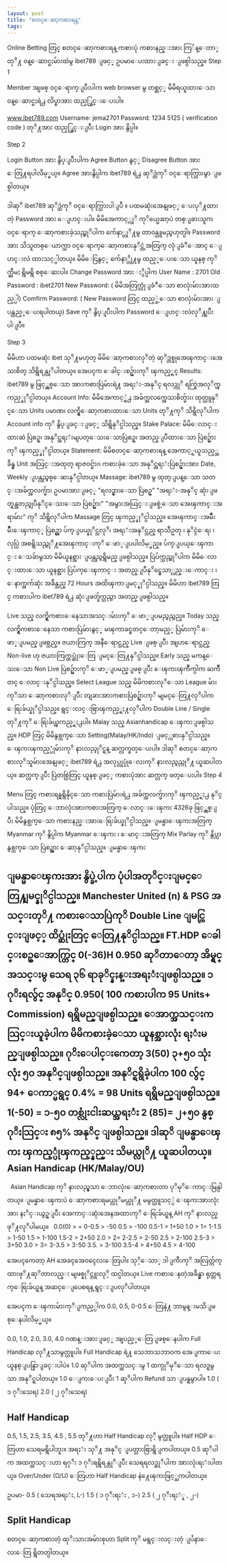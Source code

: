 ```yaml
---
layout: post
title: "စတင္ေဆာ့ကစားရန္"
tags:
---
```


Online Betting တြင္ စတင္ေဆာ့ကစားရန္ ကစားပုံ ကစားနည္းအား ကြ်န္ေတာ္တုိ႔ ၀န္ေဆာင္မႈမ်ားထဲမွ ibet789 ျဖင့္ ဥပမာေပးထားျခင္း  ျဖစ္ပါသည္။
Step 1

 
Member အျဖစ္ ၀င္ေရာက္ျပီးပါက web browser မွ တစ္ဆင့္ မိမိရယူထားေသာ ၀န္ေဆာင္မႈရဲ႕ လိပ္စာအား ထည့္သြင္းေပးပါ။

www.ibet789.com
Username: jema2701
Password: 1234
5125 ( verification code ) တုိ႔အား ထည့္သြင္းျပီး Login အား နွိပ္ပါ။
 
Step 2

Login Button အား နွိပ္ျပီးပါက Agree Button နွင့္ Disagree Button အား ေတြ႔ရပါလိမ့္မယ္။ Agree အားနွိပ္ပါက ibet789 ရဲ႕ ဆုိဒ္ထဲကုိ ဝင္ေရာက္သြားမွာ ျဖစ္ပါတယ္။
 

ဒါဆုိ ibet789 ဆုိဒ္ထဲကုိ ၀င္ေရာက္သြားပါျပီ ။ ပထမဆုံးအေနျဖင့္ ေပးပုိ႔ထားတဲ့ Password အား ေျပာင္းပါ။ မိမိအေကာင့္ကုိ ကုိယ္မေဆာ့ပဲ တစ္ျခားသူက ၀င္ေရာက္ ေဆာ့ကစားခဲ့သည္ဆုိပါက က်ေနာ္တုိ႔မွ တာ၀န္ယူမည္မဟုတ္ပါ။ Password အား သိသူတစ္ေယာက္သာ ၀င္ေရာက္ေဆာ့ကစားနုိင္တဲ့အတြက္ လုံျခံဳေအာင္ ေျပာင္းလဲ ထားသင့္ပါတယ္။ မိမိေငြနွင့္ က်ေနာ္တို႔မွ ထည့္ေပးေသာ ယူနစ္ ကုိက္ညီမႈ ရွိမရွိ စစ္ေဆးပါ။
Change Password အား ႏွိပ္ပါက
User Name : 2701
Old Password : ibet2701
New Password: ( မိမိအတြက္လုံျခံဳေသာ စာလုံးမ်ားအားထည့္ပါ)
Comfirm Password: ( New Password တြင္ ထည့္ခဲ့ေသာ စာလုံးမ်ားအား ျပန္ထည့္ေပးရပါတယ္)
Save ကုိ နွိပ္ျပီးပါက Password ေျပာင္းလဲလုိ႔ျပီးပါျပီ။
 
Step 3

မိမိဟာ ပထမဆုံး ibet သုိ႔မဟုတ္ မိမိေဆာ့ကစားလုိတဲ့ ဆုိဒ္တစ္ခုအေၾကာင္းအေသးစိတ္ သိရွိရန္လုိပါတယ္။ အေပၚက ေခါင္းစဥ္မ်ားကုိ ၾကည့္ရင္
Results: ibet789 မွ ဖြင့္လွစ္ေသာ အားကစားပြဲမ်ားရဲ႔ အရႈံး-အနုိင္ ရလဒ္ကုိ ရက္စြဲအလုိက္ၾကည့္နုိင္ပါတယ္။
Account Info: မိမိအေကာင့္ရဲ႕ အခ်က္အလက္အေသးစိတ္မ်ား၊ ထုတ္ယူနုိင္ေသာ Units ပမာဏ၊ လက္ရွိေဆာ့ကစားထားေသာ Units တုိ႔ကုိ သိရွိလုိပါက Account info ကုိ နွိပ္ျခင္းျဖင့္ သိရွိနုိင္ပါသည္။
Stake Palace: မိမိေလာင္းထားဆဲ ပြဲစဥ္၊ အနုိင္အရႈံးမျပတ္ေသးေသာပြဲစဥ္၊ အတည္ျပဳထားေသာ ပြဲစဥ္မ်ားကုိ ၾကည့္နုိင္ပါတယ္။
Statement: မိမိစတင္ေဆာ့ကစားရန္ အေကာင့္ရယူသည့္အခ်ိန္မွ Unit အသြင္းအထုတ္ ရာဇဝင္မ်ား၊ ကစားခဲ့ေသာ အနုိင္အရႈံးပြဲစဥ္မ်ားအား Date, Weekly ျပန္လည္စစ္ေဆးနုိင္ပါတယ္။
Massage: ibet789 မွ ထုတ္ျပန္ေသာ သတင္းအခ်က္အလက္မ်ား ဥပမာအားျဖင့္ "ရလဒ္မွားေသာ ပြဲစဥ္" "အရႈံး-အနုိင္ ဆုံးျဖတ္ရန္အတည္မျပဳနုိင္ေသးေသာ ပြဲစဥ္မ်ား" "အမွားအယြင္းျဖစ္ခဲ့ေသာ အေၾကာင္းအရာမ်ား" ကုိ သိရွိလုိပါက Massage တြင္ ၾကည့္နုိင္ပါသည္။ အေၾကာင္းအမ်ိဳးမ်ိဳးေၾကာင့္ ပြဲစဥ္ဟာ ပ်က္ျပယ္နုိင္သလုိ၊ အရႈံးအနုိင္သည္ ရာသီဥတု ၊ နုိင္ငံေရး ၊ လုပ္ပြဲ အစရွိသည္တုိ႔အေၾကာင္းကုိ ေဖာ္ျပပါလိမ့္မည္။ ပ်က္ျပယ္ေၾကာင္း ေသခ်ာမွသာ မိမိယူနစ္အား ျပန္လည္ရရွိမည္ျဖစ္ပါသည္။ ပြဲပ်က္သည္ဆုိပါက မိမိေလာင္းထားေသာ ယူနစ္အား ပြဲပ်က္ေၾကာင္း အတည္ျပဳနုိင္မွေသာ္လည္းေကာင္း ၊ ေနာက္အက်ဆုံး အခ်ိန္သည္ 72 Hours အထိၾကာျမင့္နုိင္ပါသည္။ 
မိမိဟာ ibet789 တြင္ ကစားပါက ibet789 ရဲ႕ ဆုံးျဖတ္ခ်က္သည္သာ အတည္ျဖစ္ပါသည္။ 

Live သည္ လက္ရွိကစားေနေသာအသင္းမ်ားကုိ ေဖာ္ျပမည္မည္သည္။
Today သည္ လက္ရွိကစားေနေသာ ကစားပြဲမ်ားနွင့္ မၾကာခင္စတင္ေတာ့မည့္ ပြဲမ်ားကုိ ေဖာ္ျပမည္ျဖစ္သည္။ ဇယားကြက္ အနီေရာင္သည္ Live ျဖစ္ျပီး အျပာေရာင္သည္ Non-live ဟု ဇယားကြက္ထပ္ဆုံးေတြ ျမင္ေတြ႔နုိင္ပါသည္။
Early သည္ မကန္ေသးေသာ Non Live ပြဲစဥ္မ်ားကုိ ေဖာ္ျပမည္ျဖစ္ျပီး ေၾကးၾကိဳက္ပါက ႀကိဳတင္ ေလာင္းနုိင္ပါသည္။
Select League သည္ မိမိကစားလုိေသာ League မ်ားကုိသာ ေဆာ့ကစားလုိျပီး တျခားအားကစားပြဲစဥ္မ်ားကုိ မျမင္ေတြ႔လုိပါက ေရြးခ်ယ္နုိင္ပါသည္။
ရွင္းလင္းစြာၾကည့္ရႈ႔လုိပါက Double Line / Single တုိ႔ကုိ ေရြးခ်ယ္ၾကည့္ရႈ႕ပါ။
Malay သည္ Asianhandicap ေၾကးျဖစ္ပါသည္။ HDP တြင္ မိမိနွစ္သက္ေသာ Setting(Malay/HK/Indo) ျဖင့္ကစားနုိင္ပါသည္။ ေၾကးၾကည့္ပုံမ်ားကုိ နားလည္နုိင္ရန္ ဆက္လက္ဖတ္ေပးပါ။
ဒါဆုိ စတင္ေဆာ့ကစားလုိသူမ်ားအေနျဖင့္ ibet789 ရဲ႕ အလုပ္လုပ္ပုံေလးကုိ နားလည္မည္လုိ႔ ယူဆပါတယ္။ ဆက္လက္ျပီး ပြဲတစ္ပြဲတြင္ ယူနစ္ျဖင့္ ကစားပုံအား ဆက္လက္ ဖတ္ေပးပါ။
Step 4

Menu တြင္ ကစားရန္ရရွိနိုင္ေသာ ကစားပြဲမ်ားရဲ႕ အခ်က္အလက္မ်ားကုိ ၾကည့္ရႈ႕ နုိင္ပါသည္။ ပုံတြင္ ေဘာလုံးအားကစားအတြက္ ေလာင္းေၾကး 4326ခု ဖြင့္လွစ္ျပီး မိမိနွစ္သက္ေသာ ကစားနည္းအားေရြးခ်ယ္နုိင္ပါသည္။ ျမန္မာေၾကးအတြက္ Myanmar ကုိ နွိပ္ပါက Myanmar ေၾကး ၊ ေမာင္းအတြက္ Mix Parlay ကုိ နွိပ္ကာ နွစ္သက္ေသာ ပြဲစဥ္အား ေဆာ့နုိင္ပါသည္။
ျမန္မာေၾကး

ျမန္မာေၾကးအား နွိပ္ခဲ့ပါက ပုံပါအတုိင္းျမင္ေတြ႔ျမင္နုိင္ပါသည္။ Manchester United (n) & PSG အသင္းတုိ႔  ကစားေသာပြဲကုိ Double Line ျမင္ကြင္းျဖင့္ ထိပ္ဆုံးတြင္ ေတြ႔နုိင္ပါသည္။ FT.HDP ေခါင္းစဥ္ေအာက္တြင္ 0(-36)H 0.950 ဆုိတာေတာ့ အိမ္ရွင္အသင္းမွ သေရ ၃၆ ရာခုိင္နႈန္းအရႈံးျဖစ္ပါသည္။ ၁ ဂုိးရလွ်င္ အနုိင္ 0.950( 100 ကစားပါက 95 Units+ Commission) ရရွိမည္ျဖစ္ပါသည္။ ေအာက္အသင္းက သြင္းယူခဲ့ပါက မိမိကစားခဲ့ေသာ ယူနစ္အားလုံး ရႈံးမည္ျဖစ္ပါသည္။
ဂုိးေပါင္းကေတာ့ 3(50) ၃+၅၀ သုံးလုံး ၅၀ အနုိင္ျဖစ္ပါသည္။ အနုိင္ရရွိခဲ့ပါက 100 လွ်င္ 94+ ေကာ္မရွင္ 0.4% = 98 Units ရရွိမည္ျဖစ္ပါသည္။
1(-50) = ၁-၅၀ တစ္လုံးငါးဆယ္အရႈံး
2 (85)= ၂+၅၀ နွစ္ဂုိးသြင္း ၈၅% အနုိင္
ျဖစ္ပါသည္။ ဒါဆုိ ျမန္မာေၾကး ၾကည့္ပုံၾကည့္နည္း သိမယ္လုိ႔ ယူဆပါတယ္။
 
Asian Handicap (HK/Malay/OU)
------------------
 
Asian Handicap ကုိ နားလည္မွသာ ေဘာလုံးေဆာ့ကစားတာ ပုိမုိေကာင္းမြန္ပါတယ္။ ျမန္မာေၾကးပဲ ေဆာ့ကစားရမယ္လုိမယ္လုိ႔ မမွတ္ယူသင့္ပဲ ေၾကးအားလုံးအား နႈိင္းယွဥ္ျပီး အေကာင္းဆုံးအေနအထားကုိ ေရြးခ်ယ္ရန္ AH ကုိ နားလည္ဖုိ႔လုိပါမယ္။
 
0.0(0) > =
0-0.5 > -50
0.5 > -100
0.5-1 > 1+50
1.0 > 1=
1-1.5 > 1-50
1.5 > 1-100
1.5-2 > 2+50
2.0 > 2=
2-2.5 > 2-50
2.5 > 2-100
2.5-3 > 3+50
3.0 > 3=
3-3.5 > 3-50
3.5. > 3-100
3.5-4 > 4+50
4.5 > 4-100

အေပၚကေတာ့ AH အေခၚအေဝၚေလးေတြပါ။ သုိ့ေသာ္ ဒါျကီးကုိ အလြတ္က်က္ထားဖုိ႔ဆုိတာလည္း မျဖစ္နုိင္ဘူးလုိ့ ထင္ပါတယ္။ Live ကစားေနတဲ့အခ်ိန္မွာ ရုတ္တရက္ေရြးခ်ယ္ရန္ အဆင္ေျပေစရန္ ရွင္းျပလုိပါတယ္။

အေပၚက ေၾကးမ်ားကုိျကည့္ပါက 0.0, 0.5, 0-0.5 ေတြနဲ႔ ဘာမွန္းမသိျဖစ္ေနပါလိမ့္မယ္။

0.0, 1.0, 2.0, 3.0, 4.0 ဂဏန္းအားျဖင့္ အျပည့္ေတြျဖစ္ေနပါက Full Handicap လုိ႔သာမွတ္ယူပါ။ Full Handicap ရဲ႔ သေဘာသဘာဝက အေျကာေပး ယူနစ္ျပန္ခြာျခင္းပါပဲ။ 1.0 ဆုိပါက အထက္အသင္းမွ  1 ထက္ပုိမုိေသာ ရလဒ္ရမွသာ အနုိင္ရပါတယ္။ 1.0 ေျကးေပးျပီး 1 ဆုိပါက Refund သာ ျပန္ရမွာပါ။ 
1.0 ( ၁ ဂုိးသေရ)
2.0 ( ၂ ဂုိးသေရ)

Half Handicap 
-----------------
0.5, 1.5, 2.5, 3.5, 4.5 , 5.5 တုိ႔ဟာ Half Handicap လုိ့ မွတ္ယူပါ။ Half HDP ေတြဟာ သေရမရွိပါဘူး။ အရႈံး သုိ႔ အနုိင္ ျပတ္သားစြာရွိျကပါတယ္။ 0.5 ဆုိပါက အထက္အသင္းဟာ ရဂုိး ၁ ဂုိးရရွိရန္လုိျပီး သေရရလဒ္ဆုိပါက အားလုံးရႈံးပါတယ္။ Over/Under (O/U) ေတြဟာ Half Handicap နဲ႔ေၾကးဖြင့္ႀကပါတယ္။ 

ဥပမာ-
0.5 ( သေရအရႈံး, L-)
1.5 ( ၁ ဂုိးရႈံး , ၁-) 
2.5 ( ၂ ဂုိးရႈံူ , ၂-)

Split Handicap
-----------------

စတင္ေဆာ့ကစားတဲ့ ထုိးသားအမ်ားစုဟာ Split ကုိ မရွင္းလင္းတဲ့ ျပႆနာေလးေတြ ရွိတတ္ပါတယ္။ 

 
 
 
